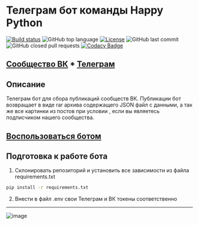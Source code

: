 # Телеграм бот команды Happy Python
[![Build status](https://ci.appveyor.com/api/projects/status/16iquxbq6thn7013?svg=true)](https://ci.appveyor.com/project/vadimkolobanov/hp-telegrambot)
![GitHub top language](https://img.shields.io/github/languages/top/vadimkolobanov/HP_telegrambot)
[![License](https://img.shields.io/badge/license-AGPL-red)](./LICENSE)
![GitHub last commit](https://img.shields.io/github/last-commit/vadimkolobanov/HP_telegrambot)
![GitHub closed pull requests](https://img.shields.io/github/issues-pr-closed/vadimkolobanov/HP_telegrambot)
[![Codacy Badge](https://app.codacy.com/project/badge/Grade/890a99d4e203401f8c7a2b30279b14c3)](https://www.codacy.com/gh/vadimkolobanov/HP_telegrambot/dashboard?utm_source=github.com&amp;utm_medium=referral&amp;utm_content=vadimkolobanov/HP_telegrambot&amp;utm_campaign=Badge_Grade)

[Сообщество ВК](https://vk.com/happython/) * [Телеграм](https://t.me/python_parser_learning)
---
## Описание
Телеграм бот для сбора публикаций сообществ ВК. 
Публикации бот возвращает в виде rar архива содержащего JSON файл с данными, а так же все картинки из постов при условии , если вы являетесь подписчиком нашего сообщества.

## [Воспользоваться ботом](https://t.me/happython_bot)

## Подготовка к работе бота

1. Склонировать репозиторий и установить все зависимости из файла requirements.txt
 ```bash
pip install -r requirements.txt
```
2. Внести в файл .env свои Телеграм и ВК токены соответственно
---
![image](https://user-images.githubusercontent.com/49815477/192626497-e2c21719-32ab-429e-8f1d-3d1b837d2021.png)

